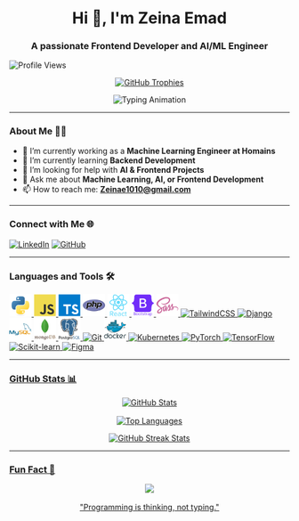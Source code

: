 <h1 align="center">Hi 👋, I'm Zeina Emad </h1>
<h3 align="center">A passionate Frontend Developer and AI/ML Engineer</h3>

<p align="left">
  <img src="https://komarev.com/ghpvc/?username=zeinaemad&label=Profile%20views&color=0e75b6&style=flat" alt="Profile Views" />
</p>

<p align="center">
  <a href="https://github.com/ryo-ma/github-profile-trophy">
    <img src="https://github-profile-trophy.vercel.app/?username=zeinaemad&theme=dracula&row=1" alt="GitHub Trophies" />
  </a>
</p>

<div align="center">
  <img src="https://readme-typing-svg.demolab.com?font=Fira+Code&size=24&duration=4000&pause=500&color=0E75B6&center=true&vCenter=true&width=600&lines=Frontend+Developer;AI+%26+Machine+Learning+Engineer;Problem+Solver+%26+Innovator" alt="Typing Animation" />
</div>

---

### About Me 👩‍💻
- 🔭 I’m currently working as a **Machine Learning Engineer at Homains**
- 🌱 I’m currently learning **Backend Development**
- 🤝 I’m looking for help with **AI & Frontend Projects**
- 💬 Ask me about **Machine Learning, AI, or Frontend Development**
- 📫 How to reach me: **Zeinae1010@gmail.com**

---

### Connect with Me 🌐
<p align="left">
  <a href="https://linkedin.com/in/zeina-emad" target="_blank"><img align="center" src="https://img.shields.io/badge/-LinkedIn-%230077B5?style=for-the-badge&logo=linkedin&logoColor=white" alt="LinkedIn" /></a>
  <a href="https://github.com/zeinaemad" target="_blank"><img align="center" src="https://img.shields.io/badge/GitHub-%23121011.svg?style=for-the-badge&logo=github&logoColor=white" alt="GitHub" /></a>
</p>

---

### Languages and Tools 🛠
<p align="left"> 
  <!-- Programming Languages -->
  <a href="https://www.python.org" target="_blank" rel="noreferrer">
    <img src="https://raw.githubusercontent.com/devicons/devicon/master/icons/python/python-original.svg" alt="Python" width="40" height="40"/> 
  </a> 
  <a href="https://developer.mozilla.org/en-US/docs/Web/JavaScript" target="_blank" rel="noreferrer">
    <img src="https://raw.githubusercontent.com/devicons/devicon/master/icons/javascript/javascript-original.svg" alt="JavaScript" width="40" height="40"/> 
  </a> 
  <a href="https://www.typescriptlang.org/" target="_blank" rel="noreferrer">
    <img src="https://raw.githubusercontent.com/devicons/devicon/master/icons/typescript/typescript-original.svg" alt="TypeScript" width="40" height="40"/> 
  </a> 
  <a href="https://www.php.net" target="_blank" rel="noreferrer">
    <img src="https://raw.githubusercontent.com/devicons/devicon/master/icons/php/php-original.svg" alt="PHP" width="40" height="40"/> 
  </a> 

  <!-- Frontend Frameworks -->
  <a href="https://reactjs.org/" target="_blank" rel="noreferrer">
    <img src="https://raw.githubusercontent.com/devicons/devicon/master/icons/react/react-original-wordmark.svg" alt="React" width="40" height="40"/>
  </a> 
  <a href="https://getbootstrap.com" target="_blank" rel="noreferrer">
    <img src="https://raw.githubusercontent.com/devicons/devicon/master/icons/bootstrap/bootstrap-plain-wordmark.svg" alt="Bootstrap" width="40" height="40"/> 
  </a> 
  <a href="https://sass-lang.com" target="_blank" rel="noreferrer">
    <img src="https://raw.githubusercontent.com/devicons/devicon/master/icons/sass/sass-original.svg" alt="Sass" width="40" height="40"/> 
  </a>
  <a href="https://tailwindcss.com/" target="_blank" rel="noreferrer">
    <img src="https://www.vectorlogo.zone/logos/tailwindcss/tailwindcss-icon.svg" alt="TailwindCSS" width="40" height="40"/> 
  </a>

  <!-- Backend Frameworks -->
  <a href="https://www.djangoproject.com/" target="_blank" rel="noreferrer">
    <img src="https://cdn.worldvectorlogo.com/logos/django.svg" alt="Django" width="40" height="40"/> 
  </a> 
  
  </a>

  <!-- Databases -->
  <a href="https://www.mysql.com/" target="_blank" rel="noreferrer">
    <img src="https://raw.githubusercontent.com/devicons/devicon/master/icons/mysql/mysql-original-wordmark.svg" alt="MySQL" width="40" height="40"/> 
  </a> 
  <a href="https://www.mongodb.com/" target="_blank" rel="noreferrer">
    <img src="https://raw.githubusercontent.com/devicons/devicon/master/icons/mongodb/mongodb-original-wordmark.svg" alt="MongoDB" width="40" height="40"/> 
  </a>
  <a href="https://www.postgresql.org/" target="_blank" rel="noreferrer">
    <img src="https://raw.githubusercontent.com/devicons/devicon/master/icons/postgresql/postgresql-original-wordmark.svg" alt="PostgreSQL" width="40" height="40"/> 
  </a> 

  <!-- DevOps & Tools -->
  <a href="https://git-scm.com/" target="_blank" rel="noreferrer">
    <img src="https://www.vectorlogo.zone/logos/git-scm/git-scm-icon.svg" alt="Git" width="40" height="40"/> 
  </a>
  <a href="https://www.docker.com/" target="_blank" rel="noreferrer">
    <img src="https://raw.githubusercontent.com/devicons/devicon/master/icons/docker/docker-original-wordmark.svg" alt="Docker" width="40" height="40"/> 
  </a>
  <a href="https://kubernetes.io/" target="_blank" rel="noreferrer">
    <img src="https://www.vectorlogo.zone/logos/kubernetes/kubernetes-icon.svg" alt="Kubernetes" width="40" height="40"/> 
  </a>

  <!-- Machine Learning -->
  <a href="https://pytorch.org/" target="_blank" rel="noreferrer">
    <img src="https://www.vectorlogo.zone/logos/pytorch/pytorch-icon.svg" alt="PyTorch" width="40" height="40"/>
  </a> 
  <a href="https://www.tensorflow.org" target="_blank" rel="noreferrer">
    <img src="https://www.vectorlogo.zone/logos/tensorflow/tensorflow-icon.svg" alt="TensorFlow" width="40" height="40"/> 
  </a> 
  <a href="https://scikit-learn.org/" target="_blank" rel="noreferrer">
    <img src="https://upload.wikimedia.org/wikipedia/commons/0/05/Scikit_learn_logo_small.svg" alt="Scikit-learn" width="40" height="40"/> 
  </a>

  <!-- Design Tools -->
  <a href="https://www.figma.com/" target="_blank" rel="noreferrer">
    <img src="https://www.vectorlogo.zone/logos/figma/figma-icon.svg" alt="Figma" width="40" height="40"/> 
  
</p>

---

### GitHub Stats 📊
<p align="center">
  <img align="center" src="https://github-readme-stats.vercel.app/api?username=zeinaemad&show_icons=true&locale=en&theme=radical" alt="GitHub Stats" />
</p>
<p align="center">
  <img align="center" src="https://github-readme-stats.vercel.app/api/top-langs?username=zeinaemad&show_icons=true&locale=en&layout=compact&theme=radical" alt="Top Languages" />
</p>

<p align="center">
  <img src="https://github-readme-streak-stats.herokuapp.com/?user=zeinaemad&theme=radical" alt="GitHub Streak Stats" />
</p>

---

### Fun Fact 🌟
<div align="center">
  <img src="https://media.giphy.com/media/QXfnudE0ikEFOekxsh/giphy.gif" width="300" />
  <p>"Programming is thinking, not typing."</p>
</div>
